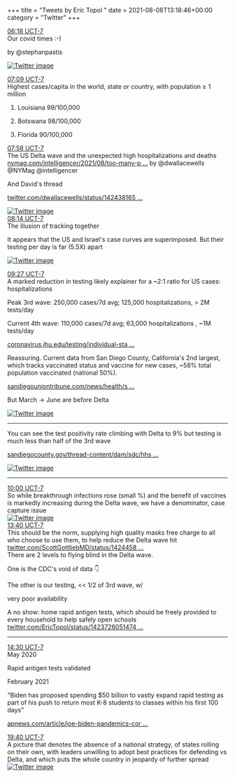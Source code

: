 +++
title = "Tweets by Eric Topol " 
date = 2021-08-08T13:18:46+00:00
category = "Twitter"
+++
<div class="tweet"> 
<div class="profile"> 
<a href="https://twitter.com/erictopol/status/1424359431035256833" target="_blank" rel="noreferer">06:18 UCT-7</a> 
</div> 
<div class="content"> 
Our covid times :-)

by @stephanpastis </div> 
<a href="/twitter/erictopol/images/E8RXU0OVUAI8-jI.jpg"  ><img src="/twitter/erictopol/images/E8RXU0OVUAI8-jI.jpg" alt="Twitter image" ></img></a></div> 
<div class="tweet"> 
<div class="profile"> 
<a href="https://twitter.com/erictopol/status/1424372119677198340" target="_blank" rel="noreferer">07:09 UCT-7</a> 
</div> 
<div class="content"> 
Highest cases/capita in the world, state or country, with population ≥ 1 million

1.  Louisiana 99/100,000

2. Botswana 98/100,000

3. Florida 90/100,000</div> 
</div> 
<div class="tweet"> 
<div class="profile"> 
<a href="https://twitter.com/erictopol/status/1424384555591421962" target="_blank" rel="noreferer">07:58 UCT-7</a> 
</div> 
<div class="content"> 
The US Delta wave and the unexpected high hospitalizations and deaths <a href="https://nymag.com/intelligencer/2021/08/too-many-people-are-dying-of-covid-19-right-now.html" target="_blank" rel="noreferer">nymag.com/intelligencer/2021/08/too-many-p ...</a> 
 by @dwallacewells @NYMag @intelligencer

And David's thread

<a href="https://twitter.com/dwallacewells/status/1424381651962970112" target="_blank" rel="noreferer">twitter.com/dwallacewells/status/142438165 ...</a> 
 </div> 
<a href="/twitter/erictopol/images/E8RtN6QVEAEVsUr.jpg"  ><img src="/twitter/erictopol/images/E8RtN6QVEAEVsUr.jpg" alt="Twitter image" ></img></a></div> 
<div class="tweet"> 
<div class="profile"> 
<a href="https://twitter.com/erictopol/status/1424388594102272002" target="_blank" rel="noreferer">08:14 UCT-7</a> 
</div> 
<div class="content"> 
The illusion of tracking together

It appears that the US and Israel's case curves are superimposed.  But their testing per day is far (5.5X) apart </div> 
<a href="/twitter/erictopol/images/E8RxaRkUUAoHUKh.jpg"  ><img src="/twitter/erictopol/images/E8RxaRkUUAoHUKh.jpg" alt="Twitter image" ></img></a></div> 
<div class="tweet"> 
<div class="profile"> 
<a href="https://twitter.com/erictopol/status/1424407035991396352" target="_blank" rel="noreferer">09:27 UCT-7</a> 
</div> 
<div class="content"> 
A marked reduction in testing likely explainer for a ~2:1 ratio for US cases: hospitalizations

Peak 3rd wave: 250,000 cases/7d avg; 125,000 hospitalizations, &gt; 2M tests/day

Current 4th wave: 110,000 cases/7d avg; 63,000 hospitalizations , ~1M tests/day

<a href="https://coronavirus.jhu.edu/testing/individual-states" target="_blank" rel="noreferer">coronavirus.jhu.edu/testing/individual-sta ...</a> 
</div> 
</div> 
<div class="thread"> 
<div class="thread-content"> 
Reassuring. Current data from San Diego County, California's 2nd largest, which tracks vaccinated status and vaccine for new cases, ~58% total population vaccinated (national 50%).

<a href="https://www.sandiegouniontribune.com/news/health/story/2021-08-07/some-san-diegans-are-seeking-and-getting-covid-19-vaccine-boosters" target="_blank" rel="noreferer">sandiegouniontribune.com/news/health/s ...</a> 


But March -&gt; June are before Delta </div> 
<a href="/twitter/erictopol/images/E8SE1wUVoAI55x5.jpg"  ><img src="/twitter/erictopol/images/E8SE1wUVoAI55x5.jpg" alt="Twitter image" ></img></a><hr><div class="thread-content"> 
You can see the test positivity rate climbing with Delta to 9% but testing is much less than half of the 3rd wave

<a href="https://www.sandiegocounty.gov/thread-content/dam/sdc/hhsa/programs/phs/Epidemiology/COVID-19%20Watch.pdf" target="_blank" rel="noreferer">sandiegocounty.gov/thread-content/dam/sdc/hhs ...</a> 
 </div> 
<a href="/twitter/erictopol/images/E8SH2g7UYAExdqu.jpg"  ><img src="/twitter/erictopol/images/E8SH2g7UYAExdqu.jpg" alt="Twitter image" ></img></a><hr><div class="profile"> 
<a href="https://twitter.com/erictopol/status/1424415226649214981" target="_blank" rel="noreferer">10:00 UCT-7</a> 
</div> 
<div class="content"> 
So while breakthrough infections rose (small %) and the benefit of vaccines is markedly increasing during the Delta wave, we have a denominator, case capture issue </div> 
<a href="/twitter/erictopol/images/E8SJweQVoAspGr_.jpg"  ><img src="/twitter/erictopol/images/E8SJweQVoAspGr_.jpg" alt="Twitter image" ></img></a></div> 
<div class="tweet"> 
<div class="profile"> 
<a href="https://twitter.com/erictopol/status/1424470614010564608" target="_blank" rel="noreferer">13:40 UCT-7</a> 
</div> 
<div class="content"> 
This should be the norm, supplying high quality masks free charge to all who choose to use them, to help reduce the Delta wave hit <a href="https://twitter.com/ScottGottliebMD/status/1424458131434655746" target="_blank" rel="noreferer">twitter.com/ScottGottliebMD/status/1424458 ...</a> 
</div> 
</div> 
<div class="thread"> 
<div class="thread-content"> 
There are 2 levels to flying blind in the Delta wave.

One is the CDC's void of data 👇

The other is our testing, &lt;&lt; 1/2 of 3rd wave, w/

very poor availability 

A no show: home rapid antigen tests, which should be freely provided to every household to help safely open schools <a href="https://twitter.com/EricTopol/status/1423726051474108417" target="_blank" rel="noreferer">twitter.com/EricTopol/status/1423726051474 ...</a> 
</div> 
<hr><div class="profile"> 
<a href="https://twitter.com/erictopol/status/1424483206275821568" target="_blank" rel="noreferer">14:30 UCT-7</a> 
</div> 
<div class="content"> 
May 2020

Rapid antigen tests validated



February 2021

"Biden has proposed spending $50 billion to vastly expand rapid testing as part of his push to return most K-8 students to classes within his first 100 days"

<a href="https://apnews.com/article/joe-biden-pandemics-coronavirus-pandemic-b72e56902c9a682201dc7e2e95530551" target="_blank" rel="noreferer">apnews.com/article/joe-biden-pandemics-cor ...</a> 
</div> 
</div> 
<div class="tweet"> 
<div class="profile"> 
<a href="https://twitter.com/erictopol/status/1424561159508619266" target="_blank" rel="noreferer">19:40 UCT-7</a> 
</div> 
<div class="content"> 
A picture that denotes the absence of a national strategy, of states rolling on their own, with leaders unwilling to adopt best practices for defending vs Delta, and which puts the whole country in jeopardy of further spread </div> 
<a href="/twitter/erictopol/images/E8UOUZjUcAYYq6m.jpg"  ><img src="/twitter/erictopol/images/E8UOUZjUcAYYq6m.jpg" alt="Twitter image" ></img></a></div> 


